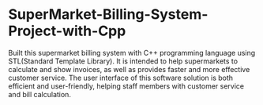 # SuperMarket-Billing-System-Project-with-Cpp
Built this supermarket billing system with C++ programming language using STL(Standard Template Library). It is intended to help supermarkets to calculate and show invoices, as well as provides faster and more effective customer service. The user interface of this software solution is both efficient and user-friendly, helping staff members with customer service and bill calculation.
